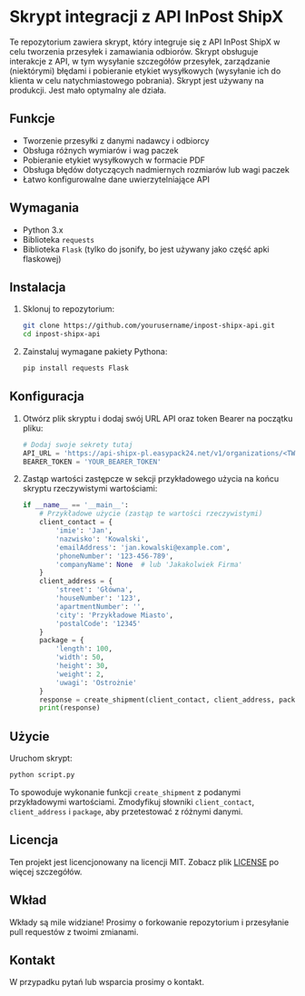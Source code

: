 
# Skrypt integracji z API InPost ShipX

Te repozytorium zawiera skrypt, który integruje się z API InPost ShipX w celu tworzenia przesyłek i zamawiania odbiorów. Skrypt obsługuje interakcje z API, w tym wysyłanie szczegółów przesyłek, zarządzanie (niektórymi) błędami i pobieranie etykiet wysyłkowych (wysyłanie ich do klienta w celu natychmiastowego pobrania). Skrypt jest używany na produkcji. Jest mało optymalny ale działa. 

## Funkcje

- Tworzenie przesyłki z danymi nadawcy i odbiorcy
- Obsługa różnych wymiarów i wag paczek
- Pobieranie etykiet wysyłkowych w formacie PDF
- Obsługa błędów dotyczących nadmiernych rozmiarów lub wagi paczek
- Łatwo konfigurowalne dane uwierzytelniające API

## Wymagania

- Python 3.x
- Biblioteka `requests`
- Biblioteka `Flask` (tylko do jsonify, bo jest używany jako część apki flaskowej)

## Instalacja

1. Sklonuj to repozytorium:

   ```bash
   git clone https://github.com/yourusername/inpost-shipx-api.git
   cd inpost-shipx-api
   ```

2. Zainstaluj wymagane pakiety Pythona:

   ```bash
   pip install requests Flask
   ```

## Konfiguracja

1. Otwórz plik skryptu i dodaj swój URL API oraz token Bearer na początku pliku:

   ```python
   # Dodaj swoje sekrety tutaj
   API_URL = 'https://api-shipx-pl.easypack24.net/v1/organizations/<TWOJE_ID>'
   BEARER_TOKEN = 'YOUR_BEARER_TOKEN'
   ```

2. Zastąp wartości zastępcze w sekcji przykładowego użycia na końcu skryptu rzeczywistymi wartościami:

   ```python
   if __name__ == '__main__':
       # Przykładowe użycie (zastąp te wartości rzeczywistymi)
       client_contact = {
           'imie': 'Jan',
           'nazwisko': 'Kowalski',
           'emailAddress': 'jan.kowalski@example.com',
           'phoneNumber': '123-456-789',
           'companyName': None  # lub 'Jakakolwiek Firma'
       }
       client_address = {
           'street': 'Główna',
           'houseNumber': '123',
           'apartmentNumber': '',
           'city': 'Przykładowe Miasto',
           'postalCode': '12345'
       }
       package = {
           'length': 100,
           'width': 50,
           'height': 30,
           'weight': 2,
           'uwagi': 'Ostrożnie'
       }
       response = create_shipment(client_contact, client_address, package)
       print(response)
   ```

## Użycie

Uruchom skrypt:

```bash
python script.py
```

To spowoduje wykonanie funkcji `create_shipment` z podanymi przykładowymi wartościami. Zmodyfikuj słowniki `client_contact`, `client_address` i `package`, aby przetestować z różnymi danymi.

## Licencja

Ten projekt jest licencjonowany na licencji MIT. Zobacz plik [LICENSE](LICENSE) po więcej szczegółów.

## Wkład

Wkłady są mile widziane! Prosimy o forkowanie repozytorium i przesyłanie pull requestów z twoimi zmianami.

## Kontakt

W przypadku pytań lub wsparcia prosimy o kontakt. 
